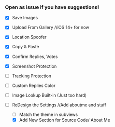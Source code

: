 ### Open as issue if you have suggestions!

- [x] Save Images

- [x] Upload From Gallery //iOS 14+ for now

- [x] Location Spoofer

- [x] Copy & Paste

- [x] Confirm Replies, Votes

- [x] Screenshot Protection

- [ ] Tracking Protection

- [ ] Custom Replies Color

- [ ] Image Lookup Built-in (Just too hard)

- [ ] ReDesign the Settings //Add aboutme and stuff
  - [ ] Match the theme in subviews
  - [x] Add New Section for Source Code/ About Me
